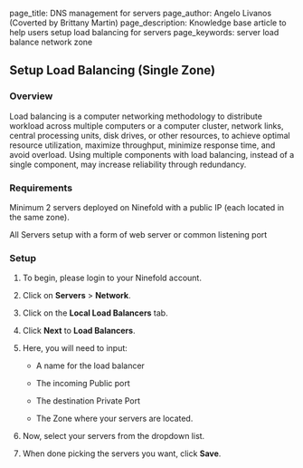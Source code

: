 page_title:       DNS management for servers
page_author:      Angelo Livanos (Coverted by Brittany Martin)
page_description: Knowledge base article to help users setup load balancing for servers 
page_keywords:    server load balance network zone  

## Setup Load Balancing (Single Zone)

### Overview 

Load balancing is a computer networking methodology to distribute workload across multiple computers or a computer cluster, network links, central processing units, disk drives, or other resources, to achieve optimal resource utilization, maximize throughput, minimize response time, and avoid overload. Using multiple components with load balancing, instead of a single component, may increase reliability through redundancy.

### Requirements

Minimum 2 servers deployed on Ninefold with a public IP (each located in the same zone).

All Servers setup with a form of web server or common listening port
 
### Setup

1. To begin, please login to your Ninefold account.

2. Click on __Servers__ > __Network__.

3. Click on the __Local Load Balancers__ tab.

4. Click __Next__ to __Load Balancers__.

5. Here, you will need to input:

	* A name for the load balancer

	* The incoming Public port

	* The destination Private Port

	* The Zone where your servers are located.

6. Now, select your servers from the dropdown list.

7. When done picking the servers you want, click __Save__.
